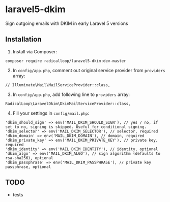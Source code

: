 # laravel5-dkim
Sign outgoing emails with DKIM in early Laravel 5 versions

## Installation
1. Install via Composer:
```
composer require radicalloop/laravel5-dkim:dev-master
```
2. In `config/app.php`, comment out original service provider from `providers` array:
```
// Illuminate\Mail\MailServiceProvider::class,
```
3. In `config/app.php`, add following line to `providers` array:
```
RadicalLoop\LaravelDkim\DkimMailServiceProvider::class,
```
4. Fill your settings in `config/mail.php`:
```
'dkim_should_sign' => env('MAIL_DKIM_SHOULD_SIGN'), // yes / no, if set to no, signing is skipped. Useful for conditional signing.
'dkim_selector' => env('MAIL_DKIM_SELECTOR'), // selector, required
'dkim_domain' => env('MAIL_DKIM_DOMAIN'), // domain, required
'dkim_private_key' => env('MAIL_DKIM_PRIVATE_KEY'), // private key, required
'dkim_identity' => env('MAIL_DKIM_IDENTITY'), // identity, optional
'dkim_algo' => env('MAIL_DKIM_ALGO'), // sign algorithm (defaults to rsa-sha256), optional
'dkim_passphrase' => env('MAIL_DKIM_PASSPHRASE'), // private key passphrase, optional
```

TODO
----

* tests